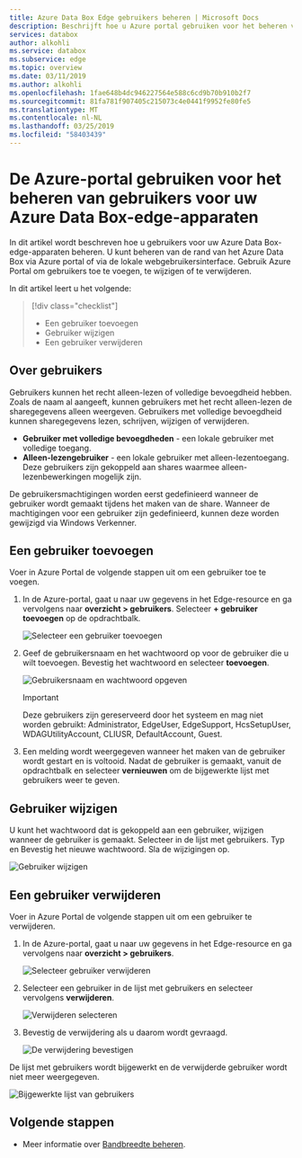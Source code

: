 ```yaml
---
title: Azure Data Box Edge gebruikers beheren | Microsoft Docs
description: Beschrijft hoe u Azure portal gebruiken voor het beheren van gebruikers voor uw Azure Data Box-edge-apparaten.
services: databox
author: alkohli
ms.service: databox
ms.subservice: edge
ms.topic: overview
ms.date: 03/11/2019
ms.author: alkohli
ms.openlocfilehash: 1fae648b4dc946227564e588c6cd9b70b910b2f7
ms.sourcegitcommit: 81fa781f907405c215073c4e0441f9952fe80fe5
ms.translationtype: MT
ms.contentlocale: nl-NL
ms.lasthandoff: 03/25/2019
ms.locfileid: "58403439"
---
```

# <a name="use-the-azure-portal-to-manage-users-on-your-azure-data-box-edge"></a>De Azure-portal gebruiken voor het beheren van gebruikers voor uw Azure Data Box-edge-apparaten

In dit artikel wordt beschreven hoe u gebruikers voor uw Azure Data Box-edge-apparaten beheren. U kunt beheren van de rand van het Azure Data Box via Azure portal of via de lokale webgebruikersinterface. Gebruik Azure Portal om gebruikers toe te voegen, te wijzigen of te verwijderen.

In dit artikel leert u het volgende:

> [!div class="checklist"]
> * Een gebruiker toevoegen
> * Gebruiker wijzigen
> * Een gebruiker verwijderen

## <a name="about-users"></a>Over gebruikers

Gebruikers kunnen het recht alleen-lezen of volledige bevoegdheid hebben. Zoals de naam al aangeeft, kunnen gebruikers met het recht alleen-lezen de sharegegevens alleen weergeven. Gebruikers met volledige bevoegdheid kunnen sharegegevens lezen, schrijven, wijzigen of verwijderen.

 - **Gebruiker met volledige bevoegdheden** - een lokale gebruiker met volledige toegang.
 - **Alleen-lezengebruiker** - een lokale gebruiker met alleen-lezentoegang. Deze gebruikers zijn gekoppeld aan shares waarmee alleen-lezenbewerkingen mogelijk zijn.

De gebruikersmachtigingen worden eerst gedefinieerd wanneer de gebruiker wordt gemaakt tijdens het maken van de share. Wanneer de machtigingen voor een gebruiker zijn gedefinieerd, kunnen deze worden gewijzigd via Windows Verkenner. 


## <a name="add-a-user"></a>Een gebruiker toevoegen

Voer in Azure Portal de volgende stappen uit om een gebruiker toe te voegen.

1. In de Azure-portal, gaat u naar uw gegevens in het Edge-resource en ga vervolgens naar **overzicht > gebruikers**. Selecteer **+ gebruiker toevoegen** op de opdrachtbalk.

    ![Selecteer een gebruiker toevoegen](media/data-box-edge-manage-users/add-user-1.png)

2. Geef de gebruikersnaam en het wachtwoord op voor de gebruiker die u wilt toevoegen. Bevestig het wachtwoord en selecteer **toevoegen**.

    ![Gebruikersnaam en wachtwoord opgeven](media/data-box-edge-manage-users/add-user-2.png)

    > [!IMPORTANT] 
    > Deze gebruikers zijn gereserveerd door het systeem en mag niet worden gebruikt: Administrator, EdgeUser, EdgeSupport, HcsSetupUser, WDAGUtilityAccount, CLIUSR, DefaultAccount, Guest.  

3. Een melding wordt weergegeven wanneer het maken van de gebruiker wordt gestart en is voltooid. Nadat de gebruiker is gemaakt, vanuit de opdrachtbalk en selecteer **vernieuwen** om de bijgewerkte lijst met gebruikers weer te geven.


## <a name="modify-user"></a>Gebruiker wijzigen

U kunt het wachtwoord dat is gekoppeld aan een gebruiker, wijzigen wanneer de gebruiker is gemaakt. Selecteer in de lijst met gebruikers. Typ en Bevestig het nieuwe wachtwoord. Sla de wijzigingen op.
 
![Gebruiker wijzigen](media/data-box-edge-manage-users/modify-user-1.png)


## <a name="delete-a-user"></a>Een gebruiker verwijderen

Voer in Azure Portal de volgende stappen uit om een gebruiker te verwijderen.


1. In de Azure-portal, gaat u naar uw gegevens in het Edge-resource en ga vervolgens naar **overzicht > gebruikers**.

    ![Selecteer gebruiker verwijderen](media/data-box-edge-manage-users/delete-user-1.png)

2. Selecteer een gebruiker in de lijst met gebruikers en selecteer vervolgens **verwijderen**.  

   ![Verwijderen selecteren](media/data-box-edge-manage-users/delete-user-2.png)

3. Bevestig de verwijdering als u daarom wordt gevraagd. 

   ![De verwijdering bevestigen](media/data-box-edge-manage-users/delete-user-3.png)

De lijst met gebruikers wordt bijgewerkt en de verwijderde gebruiker wordt niet meer weergegeven.

![Bijgewerkte lijst van gebruikers](media/data-box-edge-manage-users/delete-user-4.png)


## <a name="next-steps"></a>Volgende stappen

- Meer informatie over [Bandbreedte beheren](data-box-edge-manage-bandwidth-schedules.md).
